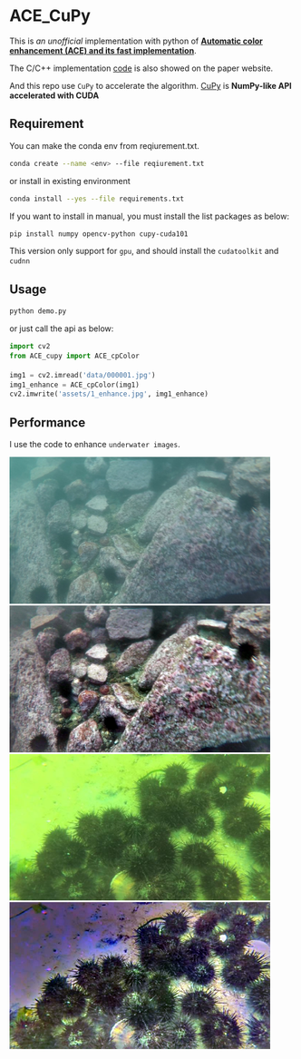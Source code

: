 # ACE_CuPy



This is *an* *unofficial* implementation with python of [**Automatic color enhancement (ACE) and its fast implementation**](https://www.ipol.im/pub/art/2012/g-ace/).

The C/C++ implementation [code](https://www.ipol.im/pub/art/2012/g-ace/ace_20121029.tar.gz) is also showed on the paper website.

And this repo use `CuPy` to accelerate the algorithm. [CuPy](https://cupy.dev/) is **NumPy-like API accelerated with CUDA**



## Requirement


You can make the conda env from reqiurement.txt.  
```sh
conda create --name <env> --file reqiurement.txt
```

or install in existing environment

```sh
conda install --yes --file requirements.txt
```

If you want to install in manual, you must install the list packages as below:

```sh
pip install numpy opencv-python cupy-cuda101
```

This version only support for `gpu`, and should install the `cudatoolkit` and `cudnn`


## Usage
``` sh
python demo.py
```

or just call the api as below:  
 
``` python
import cv2
from ACE_cupy import ACE_cpColor

img1 = cv2.imread('data/000001.jpg')
img1_enhance = ACE_cpColor(img1)
cv2.imwrite('assets/1_enhance.jpg', img1_enhance)
```

## Performance

I use the code to enhance `underwater images`.

<img src="data/000001.jpg" width="460"><img src="assets/1_enhance.jpg" width="460">
<img src="data/002643.jpg" width="460"><img src="assets/2643_enhance.jpg" width="460">
